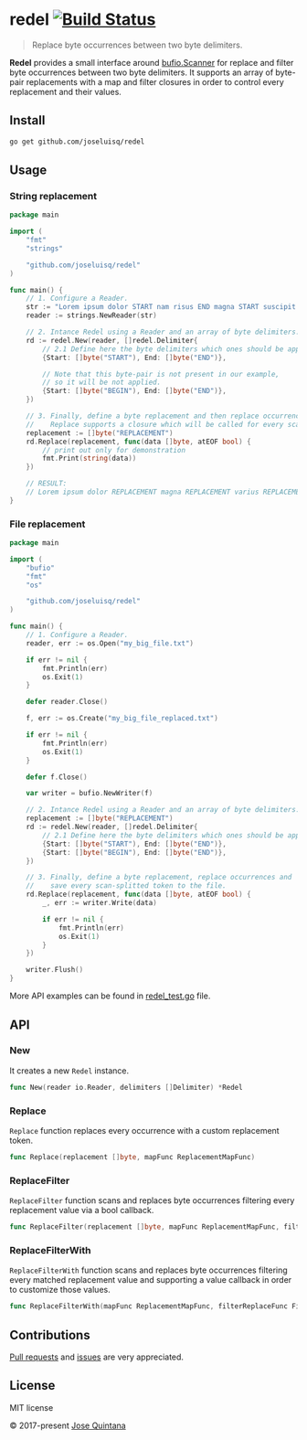 # redel [![Build Status](https://travis-ci.org/joseluisq/redel.svg?branch=master)](https://travis-ci.org/joseluisq/redel)

> Replace byte occurrences between two byte delimiters.

__Redel__ provides a small interface around [bufio.Scanner](https://golang.org/pkg/bufio/#Scanner) for replace and filter byte occurrences between two byte delimiters. It supports an array of byte-pair replacements with a map and filter closures in order to control every replacement and their values.

## Install

```sh
go get github.com/joseluisq/redel
```

## Usage

### String replacement

```go
package main

import (
	"fmt"
	"strings"

	"github.com/joseluisq/redel"
)

func main() {
	// 1. Configure a Reader.
	str := "Lorem ipsum dolor START nam risus END magna START suscipit. END varius START sapien END."
	reader := strings.NewReader(str)

	// 2. Intance Redel using a Reader and an array of byte delimiters.
	rd := redel.New(reader, []redel.Delimiter{
		// 2.1 Define here the byte delimiters which ones should be applied
		{Start: []byte("START"), End: []byte("END")},

		// Note that this byte-pair is not present in our example,
		// so it will be not applied.
		{Start: []byte("BEGIN"), End: []byte("END")},
	})

	// 3. Finally, define a byte replacement and then replace occurrences.
	//    Replace supports a closure which will be called for every scan-splitted token.
	replacement := []byte("REPLACEMENT")
	rd.Replace(replacement, func(data []byte, atEOF bool) {
		// print out only for demonstration
		fmt.Print(string(data))
	})

	// RESULT:
	// Lorem ipsum dolor REPLACEMENT magna REPLACEMENT varius REPLACEMENT.⏎
}
```

### File replacement

```go
package main

import (
	"bufio"
	"fmt"
	"os"

	"github.com/joseluisq/redel"
)

func main() {
	// 1. Configure a Reader.
	reader, err := os.Open("my_big_file.txt")

	if err != nil {
		fmt.Println(err)
		os.Exit(1)
	}

	defer reader.Close()

	f, err := os.Create("my_big_file_replaced.txt")

	if err != nil {
		fmt.Println(err)
		os.Exit(1)
	}

	defer f.Close()

	var writer = bufio.NewWriter(f)

	// 2. Intance Redel using a Reader and an array of byte delimiters.
	replacement := []byte("REPLACEMENT")
	rd := redel.New(reader, []redel.Delimiter{
		// 2.1 Define here the byte delimiters which ones should be applied
		{Start: []byte("START"), End: []byte("END")},
		{Start: []byte("BEGIN"), End: []byte("END")},
	})

	// 3. Finally, define a byte replacement, replace occurrences and
	//    save every scan-splitted token to the file.
	rd.Replace(replacement, func(data []byte, atEOF bool) {
		_, err := writer.Write(data)

		if err != nil {
			fmt.Println(err)
			os.Exit(1)
		}
	})

	writer.Flush()
}
```

More API examples can be found in [redel_test.go](./redel_test.go) file.

## API

### New

It creates a new `Redel` instance.

```go
func New(reader io.Reader, delimiters []Delimiter) *Redel
```

### Replace

`Replace` function replaces every occurrence with a custom replacement token.

```go
func Replace(replacement []byte, mapFunc ReplacementMapFunc)
```

### ReplaceFilter

`ReplaceFilter` function scans and replaces byte occurrences filtering every replacement value via a bool callback.

```go
func ReplaceFilter(replacement []byte, mapFunc ReplacementMapFunc, filterFunc FilterValueFunc, preserveDelimiters bool)
```

### ReplaceFilterWith

`ReplaceFilterWith` function scans and replaces byte occurrences filtering every matched replacement value and supporting a value callback in order to customize those values.

```go
func ReplaceFilterWith(mapFunc ReplacementMapFunc, filterReplaceFunc FilterValueReplaceFunc, preserveDelimiters bool)
```

## Contributions

[Pull requests](https://github.com/joseluisq/redel/pulls) and [issues](https://github.com/joseluisq/redel/issues) are very appreciated.

## License
MIT license

© 2017-present [Jose Quintana](http://git.io/joseluisq)
